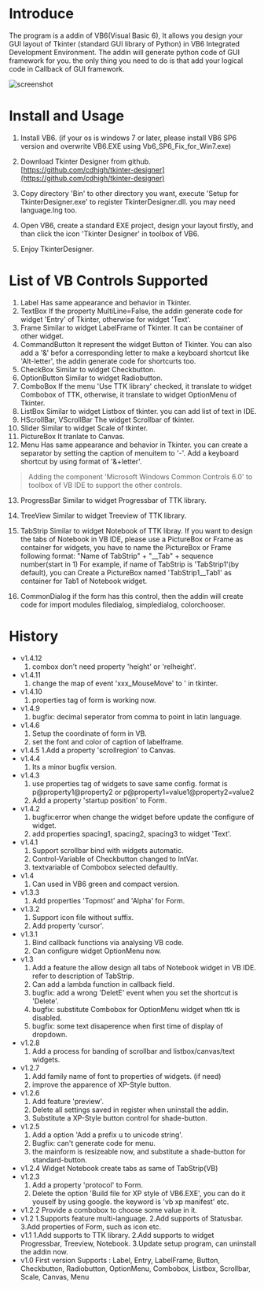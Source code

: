 # Introduce
The program is a addin of VB6(Visual Basic 6), It allows you design your GUI layout of Tkinter (standard GUI library of Python) in VB6 Integrated Development Environment.
The addin will generate python code of GUI framework for you. the only thing you need to do is that add your logical code in Callback of GUI framework.

![screenshot](https://raw.githubusercontent.com/cdhigh/tkinter-designer/master/Setup/Screenshots/TkinterDesigner_ScrPrnt_EN.JPG)

# Install and Usage
1. Install VB6.
    (if your os is windows 7 or later, please install VB6 SP6 version and 
    overwrite VB6.EXE using Vb6_SP6_Fix_for_Win7.exe)
    
2. Download Tkinter Designer from github.
    [https://github.com/cdhigh/tkinter-designer](https://github.com/cdhigh/tkinter-designer)
    
3. Copy directory 'Bin' to other directory you want, execute 'Setup for TkinterDesigner.exe' to register TkinterDesigner.dll. you may need language.lng too.

4. Open VB6, create a standard EXE project, design your layout firstly,
    and than click the icon 'Tkinter Designer' in toolbox of VB6.
    
5. Enjoy TkinterDesigner.

# List of VB Controls Supported
1. Label
    Has same appearance and behavior in Tkinter.
2. TextBox
    If the property MultiLine=False, the addin generate code for widget
    'Entry' of Tkinter, otherwise for widget 'Text'.
3. Frame
    Similar to widget LabelFrame of Tkinter. It can be container of other
    widget.
4. CommandButton
    It represent the widget Button of Tkinter.
    You can also add a '&' befor a corresponding letter to make a keyboard
    shortcut like 'Alt-letter', the addin generate code for shortcurts too.
5. CheckBox
    Similar to widget Checkbutton.
6. OptionButton
    Similar to widget Radiobutton.
7. ComboBox
    If the menu 'Use TTK library' checked, it translate to widget Combobox
    of TTK, otherwise, it translate to widget OptionMenu of Tkinter.
8. ListBox
    Similar to widget Listbox of tkinter. you can add list of text in IDE.
9. HScrollBar, VScrollBar
    The widget Scrollbar of tkinter.
10. Slider
    Similar to widget Scale of tkinter.
11. PictureBox
    It tranlate to Canvas.
12. Menu
    Has same appearance and behavior in Tkinter.
    you can create a separator by setting the caption of menuitem to '-'.
    Add a keyboard shortcut by using format of '&+letter'.
    
> Adding the component 'Microsoft Windows Common Controls 6.0' to toolbox of VB IDE to support the other controls.

13. ProgressBar
    Similar to widget Progressbar of TTK library.
14. TreeView
    Similar to widget Treeview of TTK library.
15. TabStrip
    Similar to widget Notebook of TTK libray.
    If you want to design the tabs of Notebook in VB IDE, please use a
    PictureBox or Frame as container for widgets, you have to name the 
    PictureBox or Frame following format:
    "Name of TabStrip" + "\__Tab" + sequence number(start in 1)
    For example, if name of TabStrip is 'TabStrip1'(by default), you can
    Create a PictureBox named 'TabStrip1\__Tab1' as container for Tab1 of 
    Notebook widget.

16. CommonDialog
    if the form has this control, then the addin will create code for 
    import modules filedialog, simpledialog, colorchooser.    

# History
* v1.4.12
    1. combox don't need property 'height' or 'relheight'.
* v1.4.11
    1. change the map of event 'xxx_MouseMove' to '<Motin> in tkinter.
* v1.4.10
    1. properties tag of form is working now.
* v1.4.9
    1. bugfix: decimal seperator from comma to point in latin language.
* v1.4.6
    1. Setup the coordinate of form in VB.
    2. set the font and color of caption of labelframe.
* v1.4.5
    1.Add a property 'scrollregion' to Canvas.
* v1.4.4
    1. Its a minor bugfix version.
* v1.4.3
    1. use properties tag of widgets to save same config. format is 
       p@property1@property2 or p@property1=value1@property2=value2
    2. Add a property 'startup position' to Form.
* v1.4.2
    1. bugfix:error when change the widget before update the configure of 
       widget.
    2. add properties spacing1, spacing2, spacing3 to widget 'Text'.
* v1.4.1
    1. Support scrollbar bind with widgets automatic.
    2. Control-Variable of Checkbutton changed to IntVar.
    3. textvariable of Combobox selected defaultly.
* v1.4
    1. Can used in VB6 green and compact version.
* v1.3.3
    1. Add properties 'Topmost' and 'Alpha' for Form.
* v1.3.2
    1. Support icon file without suffix.
    2. Add property 'cursor'.
* v1.3.1
    1. Bind callback functions via analysing VB code.
    2. Can configure widget OptionMenu now.
* v1.3
    1. Add a feature the allow design all tabs of Notebook widget in VB IDE.
       refer to description of TabStrip.
    2. Can add a lambda function in callback field.
    3. bugfix: add a wrong 'DeletE' event when you set the shortcut is 'Delete'.
    4. bugfix: substitute Combobox for OptionMenu widget when ttk is disabled.
    5. bugfix: some text disaperence when first time of display of dropdown.
* v1.2.8
    1. Add a process for banding of scrollbar and listbox/canvas/text widgets.
* v1.2.7
    1. Add family name of font to properties of widgets. (if need)
    2. improve the apparence of XP-Style button.
* v1.2.6
    1. Add feature 'preview'.
    2. Delete all settings saved in register when uninstall the addin.
    3. Substitute a XP-Style button control for shade-button.
* v1.2.5
    1. Add a option 'Add a prefix u to unicode string'.
    2. Bugfix: can't generate code for menu.
    3. the mainform is resizeable now, and substitute a shade-button for standard-button.
* v1.2.4
    Widget Notebook create tabs as same of TabStrip(VB)
* v1.2.3
    1. Add a property 'protocol' to Form.
    2. Delete the option 'Build file for XP style of VB6.EXE', you can do it
       youself by using google. the keyword is 'vb xp manifest' etc.
* v1.2.2
    Provide a combobox to choose some value in it.
* v1.2
    1.Supports feature multi-language.
    2.Add supports of Statusbar.
    3.Add properties of Form, such as icon etc.
* v1.1
    1.Add supports to TTK library.
    2.Add supports to widget Progressbar, Treeview, Notebook.
    3.Update setup program, can uninstall the addin now.
* v1.0 First version
    Supports : Label, Entry, LabelFrame, Button, Checkbutton, Radiobutton,
    OptionMenu, Combobox, Listbox, Scrollbar, Scale, Canvas, Menu

